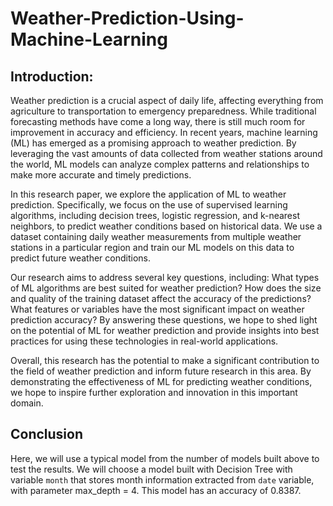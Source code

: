 # Weather-Prediction-Using-Machine-Learning

## Introduction:

Weather prediction is a crucial aspect of daily life, affecting everything from agriculture to transportation to emergency preparedness. While traditional forecasting methods have come a long way, there is still much room for improvement in accuracy and efficiency. In recent years, machine learning (ML) has emerged as a promising approach to weather prediction. By leveraging the vast amounts of data collected from weather stations around the world, ML models can analyze complex patterns and relationships to make more accurate and timely predictions.

In this research paper, we explore the application of ML to weather prediction. Specifically, we focus on the use of supervised learning algorithms, including decision trees, logistic regression, and k-nearest neighbors, to predict weather conditions based on historical data. We use a dataset containing daily weather measurements from multiple weather stations in a particular region and train our ML models on this data to predict future weather conditions.

Our research aims to address several key questions, including: What types of ML algorithms are best suited for weather prediction? How does the size and quality of the training dataset affect the accuracy of the predictions? What features or variables have the most significant impact on weather prediction accuracy? By answering these questions, we hope to shed light on the potential of ML for weather prediction and provide insights into best practices for using these technologies in real-world applications.

Overall, this research has the potential to make a significant contribution to the field of weather prediction and inform future research in this area. By demonstrating the effectiveness of ML for predicting weather conditions, we hope to inspire further exploration and innovation in this important domain.

## Conclusion

Here, we will use a typical model from the number of models built above to test the results. We will choose a model built with Decision Tree with variable `month` that stores month information extracted from `date` variable, with parameter max_depth = 4. This model has an accuracy of 0.8387.
